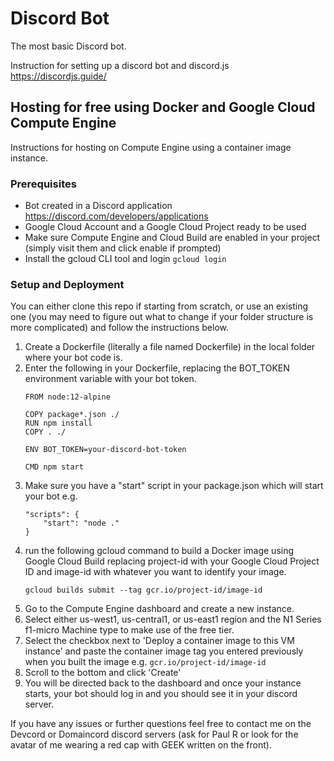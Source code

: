 # Discord Bot

The most basic Discord bot.

Instruction for setting up a discord bot and discord.js
https://discordjs.guide/

## Hosting for free using Docker and Google Cloud Compute Engine
Instructions for hosting on Compute Engine using a container image instance.

### Prerequisites
- Bot created in a Discord application https://discord.com/developers/applications 
- Google Cloud Account and a Google Cloud Project ready to be used
- Make sure Compute Engine and Cloud Build are enabled in your project (simply visit them and click enable if prompted)
- Install the gcloud CLI tool and login `gcloud login`

### Setup and Deployment

You can either clone this repo if starting from scratch, or use an existing one (you may need to figure out what to change if your folder structure is more complicated) and follow the instructions below.

1. Create a Dockerfile (literally a file named Dockerfile) in the local folder where your bot code is.
1. Enter the following in your Dockerfile, replacing the BOT_TOKEN environment variable with your bot token.
    ```
    FROM node:12-alpine

    COPY package*.json ./
    RUN npm install
    COPY . ./

    ENV BOT_TOKEN=your-discord-bot-token

    CMD npm start
    ```
1. Make sure you have a "start" script in your package.json which will start your bot e.g. 
    ```
    "scripts": {
        "start": "node ."
    }
    ```
1. run the following gcloud command to build a Docker image using Google Cloud Build replacing project-id with your Google Cloud Project ID and image-id with whatever you want to identify your image.
    ```
    gcloud builds submit --tag gcr.io/project-id/image-id
    ```
1. Go to the Compute Engine dashboard and create a new instance.
1. Select either us-west1, us-central1, or us-east1 region and the N1 Series f1-micro Machine type to make use of the free tier.
1. Select the checkbox next to 'Deploy a container image to this VM instance' and paste the container image tag you entered previously when you built the image e.g. `gcr.io/project-id/image-id`
1. Scroll to the bottom and click 'Create'
1. You will be directed back to the dashboard and once your instance starts, your bot should log in and you should see it in your discord server.

If you have any issues or further questions feel free to contact me on the Devcord or Domaincord discord servers (ask for Paul R or look for the avatar of me wearing a red cap with GEEK written on the front).